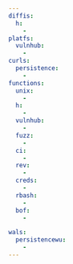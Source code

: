 ```yaml
---
diffis:
  h:
    -
platfs:
  vulnhub:
    -
curls:
  persistence:
    -
functions:
  unix:
    -
  h:
    -
  vulnhub:
    -
  fuzz:
    -
  ci:
    -
  rev:
    -
  creds:
    -
  rbash:
    -
  bof:
    -

wals:
  persistencewu:
    -
---
```

